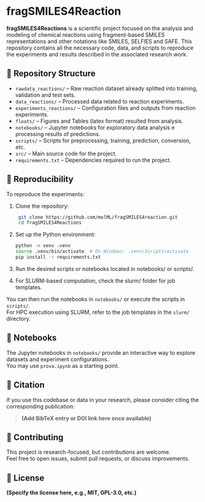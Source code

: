 # fragSMILES4Reaction

**fragSMILES4Reactions** is a scientific project focused on the analysis and modeling of chemical reactions using fragment-based SMILES representations and other notations like SMILES, SELFIES and SAFE. This repository contains all the necessary code, data, and scripts to reproduce the experiments and results described in the associated research work.

## 📁 Repository Structure

- `rawdata_reactions/` – Raw reaction dataset already splitted into training, validation and test sets.
- `data_reactions/` – Processed data related to reaction experiments.
- `experiments_reactions/` – Configuration files and outputs from reaction experiments.
- `floats/` – Figures and Tables (latex format) resulted from analysis.
- `notebooks/` – Jupyter notebooks for exploratory data analysis e processing results of predictions.
- `scripts/` – Scripts for preprocessing, training, prediction, conversion, etc.
- `src/` – Main source code for the project.
- `requirements.txt` – Dependencies required to run the project.

## 🧪 Reproducibility

To reproduce the experiments:

1. Clone the repository:

   ```bash
    git clone https://github.com/molML/fragSMILES4reaction.git
    cd fragSMILES4Reactions
    ```

2. Set up the Python environment:

    ```bash
    python -m venv .venv
    source .venv/bin/activate  # On Windows: .venv\Scripts\activate
    pip install -r requirements.txt
    ```

3. Run the desired scripts or notebooks located in notebooks/ or scripts/.

4. For SLURM-based computation, check the slurm/ folder for job templates.

You can then run the notebooks in `notebooks/` or execute the scripts in `scripts/`.  
For HPC execution using SLURM, refer to the job templates in the `slurm/` directory.

## 📓 Notebooks

The Jupyter notebooks in `notebooks/` provide an interactive way to explore datasets and experiment configurations.  
You may use `prova.ipynb` as a starting point.

## 💬 Citation

If you use this codebase or data in your research, please consider citing the corresponding publication:

> **(Add BibTeX entry or DOI link here once available)**

## 🤝 Contributing

This project is research-focused, but contributions are welcome.  
Feel free to open issues, submit pull requests, or discuss improvements.

## 📜 License

**(Specify the license here, e.g., MIT, GPL-3.0, etc.)**
